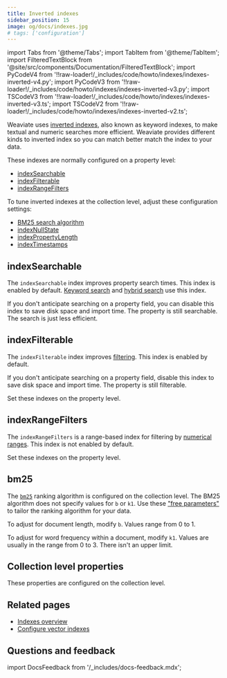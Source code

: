 ```yaml
---
title: Inverted indexes
sidebar_position: 15
image: og/docs/indexes.jpg
# tags: ['configuration']
---
```


import Tabs from '@theme/Tabs';
import TabItem from '@theme/TabItem';
import FilteredTextBlock from '@site/src/components/Documentation/FilteredTextBlock';
import PyCodeV4 from '!!raw-loader!/_includes/code/howto/indexes/indexes-inverted-v4.py';
import PyCodeV3 from '!!raw-loader!/_includes/code/howto/indexes/indexes-inverted-v3.py';
import TSCodeV3 from '!!raw-loader!/_includes/code/howto/indexes/indexes-inverted-v3.ts';
import TSCodeV2 from '!!raw-loader!/_includes/code/howto/indexes/indexes-inverted-v2.ts';

Weaviate uses [inverted indexes](/developers/weaviate/concepts/indexing#inverted-indexes), also known as keyword indexes, to make textual and numeric searches more efficient. Weaviate provides different kinds to inverted index so you can match better match the index to your data.

These indexes are normally configured on a property level:

- [indexSearchable](#indexSearchable)
- [indexFilterable](#indexfilterable)
- [indexRangeFilters](#indexrangefilters)

To tune inverted indexes at the collection level, adjust these configuration settings:

- [BM25 search algorithm](#bm25)
- [indexNullState](#collection-level-properties)
- [indexPropertyLength](#collection-level-properties)
- [indexTimestamps](#collection-level-properties)

## indexSearchable

The `indexSearchable` index improves property search times. This index is enabled by default. [Keyword search](/developers/weaviate/search/bm25) and [hybrid search](/developers/weaviate/search/hybrid) use this index.

If you don't anticipate searching on a property field, you can disable this index to save disk space and import time. The property is still searchable. The search is just less efficient.

<Tabs groupId="languages">
  <TabItem value="py" label="Python Client v4">
    <FilteredTextBlock
      text={PyCodeV4}
      startMarker="# START SearchIndex"
      endMarker="# END SearchIndex"
      language="py"
    />
  </TabItem>
  <TabItem value="py3" label="Python Client v3">
    <FilteredTextBlock
      text={PyCodeV3}
        startMarker="# START SearchIndex"
        endMarker="# END SearchIndex"
        language="py"
    />
  </TabItem>
  <TabItem value="js" label="JS/TS Client v3">
    <FilteredTextBlock
      text={TSCodeV3}
        startMarker="// START SearchIndex"
        endMarker="// END SearchIndex"
        language="js"
    />
  </TabItem>
  <TabItem value="js2" label="JS/TS Client v2">
    <FilteredTextBlock
      text={TSCodeV2}
        startMarker="// START SearchIndex"
        endMarker="// END SearchIndex"
        language="js"
    />
  </TabItem>
</Tabs>

## indexFilterable

The `indexFilterable` index improves [filtering](/developers/weaviate/search/filters). This index is enabled by default.

If you don't anticipate searching on a property field, disable this index to save disk space and import time. The property is still filterable.

Set these indexes on the property level.

<Tabs groupId="languages">
  <TabItem value="py" label="Python Client v4">
    <FilteredTextBlock
      text={PyCodeV4}
      startMarker="# START FilterIndex"
      endMarker="# END FilterIndex"
      language="py"
    />
  </TabItem>
  <TabItem value="py3" label="Python Client v3">
    <FilteredTextBlock
      text={PyCodeV3}
        startMarker="# START FilterIndex"
        endMarker="# END FilterIndex"
        language="py"
    />
  </TabItem>
  <TabItem value="js" label="JS/TS Client v3">
    <FilteredTextBlock
      text={TSCodeV3}
        startMarker="// START FilterIndex"
        endMarker="// END FilterIndex"
        language="js"
    />
  </TabItem>
  <TabItem value="js2" label="JS/TS Client v2">
    <FilteredTextBlock
      text={TSCodeV2}
        startMarker="// START FilterIndex"
        endMarker="// END FilterIndex"
        language="js"
    />
  </TabItem>
</Tabs>

## indexRangeFilters

The `indexRangeFilters` is a range-based index for filtering by [numerical ranges](/developers/weaviate/release-notes/release_1_26#improved-range-queries). This index is not enabled by default.

Set these indexes on the property level.

<Tabs groupId="languages">
  <TabItem value="py" label="Python Client v4">
    <FilteredTextBlock
      text={PyCodeV4}
      startMarker="# START RangeIndex"
      endMarker="# END RangeIndex"
      language="py"
    />
  </TabItem>
  <TabItem value="py3" label="Python Client v3">
    <FilteredTextBlock
      text={PyCodeV3}
        startMarker="# START RangeIndex"
        endMarker="# END RangeIndex"
        language="py"
    />
  </TabItem>
  <TabItem value="js" label="JS/TS Client v3">
    <FilteredTextBlock
      text={TSCodeV3}
        startMarker="// START RangeIndex"
        endMarker="// END RangeIndex"
        language="js"
    />
  </TabItem>
  <TabItem value="js2" label="JS/TS Client v2">
    <FilteredTextBlock
      text={TSCodeV2}
        startMarker="// START RangeIndex"
        endMarker="// END RangeIndex"
        language="js"
    />
  </TabItem>
</Tabs>

## bm25

The [`bm25`](/developers/weaviate/config-refs/schema#bm25) ranking algorithm is configured on the collection level. The BM25 algorithm does not specify values for `b` or `k1`. Use these ["free parameters"](https://en.wikipedia.org/wiki/Free_parameter) to tailor the ranking algorithm for your data.

To adjust for document length, modify `b`. Values range from 0 to 1.

To adjust for word frequency within a document, modify `k1`. Values are usually in the range from 0 to 3. There isn't an upper limit.

<Tabs groupId="languages">
  <TabItem value="py" label="Python Client v4">
    <FilteredTextBlock
      text={PyCodeV4}
      startMarker="# START BM25Index"
      endMarker="# END BM25Index"
      language="py"
    />
  </TabItem>
  <TabItem value="py3" label="Python Client v3">
    <FilteredTextBlock
      text={PyCodeV3}
        startMarker="# START BM25Index"
        endMarker="# END BM25Index"
        language="py"
    />
  </TabItem>
  <TabItem value="js" label="JS/TS Client v3">
    <FilteredTextBlock
      text={TSCodeV3}
        startMarker="// START BM25Index"
        endMarker="// END BM25Index"
        language="js"
    />
  </TabItem>
  <TabItem value="js2" label="JS/TS Client v2">
    <FilteredTextBlock
      text={TSCodeV2}
        startMarker="// START BM25Index"
        endMarker="// END BM25Index"
        language="js"
    />
  </TabItem>
</Tabs>

## Collection level properties

These properties are configured on the collection level.

<Tabs groupId="languages">
  <TabItem value="py" label="Python Client v4">
    <FilteredTextBlock
      text={PyCodeV4}
      startMarker="# START CollLevIndex"
      endMarker="# END CollLevIndex"
      language="py"
    />
  </TabItem>
  <TabItem value="py3" label="Python Client v3">
    <FilteredTextBlock
      text={PyCodeV3}
        startMarker="# START CollLevIndex"
        endMarker="# END CollLevIndex"
        language="py"
    />
  </TabItem>
  <TabItem value="js" label="JS/TS Client v3">
    <FilteredTextBlock
      text={TSCodeV3}
        startMarker="// START CollLevIndex"
        endMarker="// END CollLevIndex"
        language="js"
    />
  </TabItem>
  <TabItem value="js2" label="JS/TS Client v2">
    <FilteredTextBlock
      text={TSCodeV2}
        startMarker="// START CollLevIndex"
        endMarker="// END CollLevIndex"
        language="js"
    />
  </TabItem>
</Tabs>

## Related pages

- [Indexes overview](/developers/weaviate/starter-guides/managing-resources/indexing)
- [Configure vector indexes](/developers/weaviate/configuration/indexing-vector)

## Questions and feedback

import DocsFeedback from '/_includes/docs-feedback.mdx';

<DocsFeedback/>